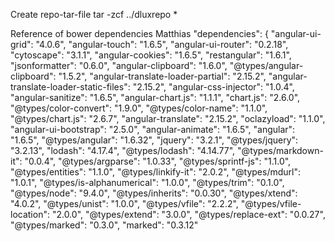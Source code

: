 

Create repo-tar-file
tar -zcf ../dluxrepo *

Reference of bower dependencies Matthias
 "dependencies": {
    "angular-ui-grid": "4.0.6",
    "angular-touch": "1.6.5",
    "angular-ui-router": "0.2.18",
    "cytoscape": "3.1.1",
    "angular-cookies": "1.6.5",
    "restangular": "1.6.1",
    "jsonformatter": "0.6.0",
    "angular-clipboard": "1.6.0",
    "@types/angular-clipboard": "1.5.2",
    "angular-translate-loader-partial": "2.15.2",
    "angular-translate-loader-static-files": "2.15.2",
    "angular-css-injector": "1.0.4",
    "angular-sanitize": "1.6.5",
    "angular-chart.js": "1.1.1",
    "chart.js": "2.6.0",
    "@types/color-convert": "1.9.0",
    "@types/color-name": "1.1.0",
    "@types/chart.js": "2.6.7",
    "angular-translate": "2.15.2",
    "oclazyload": "1.1.0",
    "angular-ui-bootstrap": "2.5.0",
    "angular-animate": "1.6.5",
    "angular": "1.6.5",
    "@types/angular": "1.6.32",
    "jquery": "3.2.1",
    "@types/jquery": "3.2.13",
    "lodash": "4.17.4",
    "@types/lodash": "4.14.77",
    "@types/markdown-it": "0.0.4",
    "@types/argparse": "1.0.33",
    "@types/sprintf-js": "1.1.0",
    "@types/entities": "1.1.0",
    "@types/linkify-it": "2.0.2",
    "@types/mdurl": "1.0.1",
    "@types/is-alphanumerical": "1.0.0",
    "@types/trim": "0.1.0",
    "@types/node": "9.4.0",
    "@types/inherits": "0.0.30",
    "@types/xtend": "4.0.2",
    "@types/unist": "1.0.0",
    "@types/vfile": "2.2.2",
    "@types/vfile-location": "2.0.0",
    "@types/extend": "3.0.0",
    "@types/replace-ext": "0.0.27",
    "@types/marked": "0.3.0",
    "marked": "0.3.12"
